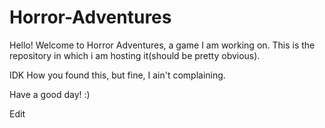 # Horror-Adventures

Hello! Welcome to Horror Adventures, a game I am working on. This is the repository in which i am hosting it(should be pretty obvious). 

IDK How you found this, but fine, I ain't complaining.

Have a good day!
:)

Edit
